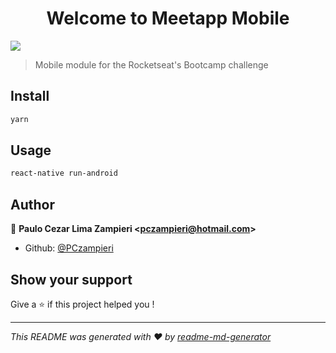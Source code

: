<h1 align="center">Welcome to Meetapp Mobile</h1>
<p>
  <img src="https://img.shields.io/badge/version-1.0.0-blue.svg?cacheSeconds=2592000" />
</p>

> Mobile module for the Rocketseat&#39;s Bootcamp challenge

## Install

```sh
yarn
```

## Usage

```sh
react-native run-android
```

## Author

👤 **Paulo Cezar Lima Zampieri &lt;pczampieri@hotmail.com&gt;**

* Github: [@PCzampieri](https://github.com/PCzampieri)

## Show your support

Give a ⭐️ if this project helped you !

***
_This README was generated with ❤️ by [readme-md-generator](https://github.com/kefranabg/readme-md-generator)_
